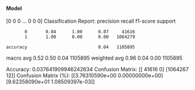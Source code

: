 #### Model
[0 0 0 ... 0 0 0]
Classification Report:
              precision    recall  f1-score   support

           0       0.04      1.00      0.07     41616
           1       1.00      0.00      0.00   1064279

    accuracy                           0.04   1105895
   macro avg       0.52      0.50      0.04   1105895
weighted avg       0.96      0.04      0.00   1105895

Accuracy: 0.037641909946242634
Confusion Matrix:
[[  41616       0]
 [1064267      12]]
Confusion Matrix (%):
[[3.76310590e+00 0.00000000e+00]
 [9.62358090e+01 1.08509397e-03]]

